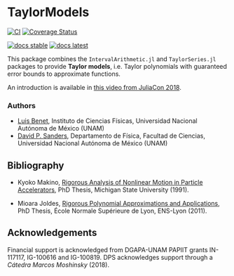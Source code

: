 # TaylorModels

[![CI][CI_badge]][CI_url]
[![Coverage Status][Coverage_badge]][Coverage_url]

<!-- [![codecov badge][codecov_badge]][codecov_url] -->

[![docs stable][docsbadge_stable]][documenter_stable]
[![docs latest][docsbadge_latest]][documenter_latest]

[CI_badge]: https://github.com/JuliaIntervals/TaylorModels.jl/actions/workflows/ci.yml/badge.svg
[CI_url]: https://github.com/JuliaIntervals/TaylorModels.jl/actions/workflows/ci.yml

[Coverage_badge]: https://coveralls.io/repos/github/JuliaIntervals/TaylorModels.jl/badge.svg?branch=lb/github_actions
[Coverage_url]: https://coveralls.io/github/JuliaIntervals/TaylorModels.jl?branch=lb/github_actions

<!-- [codecov_badge]: http://codecov.io/github/JuliaIntervals/TaylorModels.jl/coverage.svg?branch=master
[codecov_url]: http://codecov.io/github/JuliaIntervals/TaylorModels.jl?branch=master -->

[docsbadge_stable]: https://img.shields.io/badge/docs-stable-blue.svg
[documenter_stable]: https://juliaintervals.github.io/TaylorModels.jl/stable
[docsbadge_latest]: https://img.shields.io/badge/docs-latest-blue.svg
[documenter_latest]: https://juliaintervals.github.io/TaylorModels.jl/latest


This package combines the `IntervalArithmetic.jl` and `TaylorSeries.jl` packages to provide **Taylor models**, i.e.
Taylor polynomials with guaranteed error bounds to approximate functions.

An introduction is available in [this video from JuliaCon 2018](https://www.youtube.com/watch?v=o1h7BUW04NI).


### Authors
- [Luis Benet](http://www.cicc.unam.mx/~benet/), Instituto de Ciencias Físicas, Universidad Nacional Autónoma de México (UNAM)
- [David P. Sanders](http://sistemas.fciencias.unam.mx/~dsanders), Departamento de Física, Facultad de Ciencias, Universidad Nacional Autónoma de México (UNAM)


## Bibliography

- Kyoko Makino, [Rigorous Analysis of Nonlinear Motion in Particle Accelerators](https://bt.pa.msu.edu/pub/papers/makinophd/makinophd.pdf), PhD Thesis, Michigan State University (1991).

- Mioara Joldes, [Rigorous Polynomial Approximations and Applications](https://tel.archives-ouvertes.fr/tel-00657843), PhD Thesis, École Normale Supérieure de Lyon, ENS-Lyon (2011).


## Acknowledgements ##

Financial support is acknowledged from DGAPA-UNAM PAPIIT grants IN-117117, IG-100616 and IG-100819. DPS acknowledges support through a *Cátedra Marcos Moshinsky* (2018).
